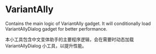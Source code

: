 # VariantAlly

Contains the main logic of VariantAlly gadget. It will conditionally load VariantAllyDialog gadget for better performance.

本小工具包含中文变体助手的主要程序逻辑，会在需要时动态加载 VariantAllyDialog 小工具，以提升性能。
